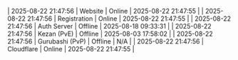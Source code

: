 | 2025-08-22 21:47:56 | Website | Online | 2025-08-22 21:47:55 |
| 2025-08-22 21:47:56 | Registration | Online | 2025-08-22 21:47:55 |
| 2025-08-22 21:47:56 | Auth Server | Offline | 2025-08-18 09:33:31 |
| 2025-08-22 21:47:56 | Kezan (PvE) | Offline | 2025-08-03 17:58:02 |
| 2025-08-22 21:47:56 | Gurubashi (PvP) | Offline | N/A |
| 2025-08-22 21:47:56 | Cloudflare | Online | 2025-08-22 21:47:55 |
